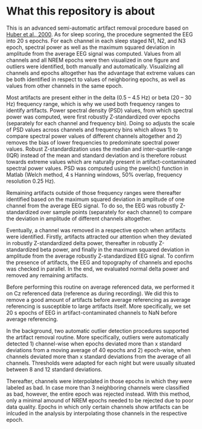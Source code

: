 # What this repository is about

This is an advanced semi-automatic artifact removal procedure based on [Huber et al., 2000](https://journals.lww.com/neuroreport/Fulltext/2000/10200/Exposure_to_pulsed_high_frequency_electromagnetic.12.aspx?casa_token=rmSXsQLiWZcAAAAA:9g0JXdXUpAJycVWzDSCLXKynmKeGpbXGJvZkrRGzSw5tifqkBLWYyfESIq4814-SpcqtBomfWBGnYf1-wyrbWbak). As for sleep scoring, the procedure segmented the EEG into 20 s epochs. For each channel in each sleep staged N1, N2, and N3 epoch, spectral power as well as the maximum squared deviation in amplitude from the average EEG signal was computed. Values from all channels and all NREM epochs were then visualized in one figure and outliers were identified, both manually and automatically. Visualizing all channels and epochs altogether has the advantage that extreme values can be both identified in respect to values of neighboring epochs, as well as values from other channels in the same epoch.

Most artifacts are present either in the delta (0.5 – 4.5 Hz) or beta (20 – 30 Hz) frequency range, which is why we used both frequency ranges to identify artifacts. Power spectral density (PSD) values, from which spectral power was computed, were first robustly Z-standardized over epochs (separately for each channel and frequency bin). Doing so adjusts the scale of PSD values across channels and frequency bins which allows 1) to compare spectral power values of different channels altogether and 2) removes the bias of lower frequencies to predominate spectral power values. Robust Z-standardization uses the median and inter-quartile-range (IQR) instead of the mean and standard deviation and is therefore robust towards extreme values which are naturally present in artifact-contaminated spectral power values. PSD was computed using the pwelch() function in Matlab (Welch method, 4 s Hanning windows, 50% overlap, frequency resolution 0.25 Hz). 

Remaining artifacts outside of those frequency ranges were thereafter identified based on the maximum squared deviation in amplitude of one channel from the average EEG signal. To do so, the EEG was robustly Z-standardized over sample points (separately for each channel) to compare the deviation in amplitude of different channels altogether.

Eventually, a channel was removed in a respective epoch when artifacts were identified. Firstly, artifacts attracted our attention when they deviated in robustly Z-standardized delta power, thereafter in robustly Z-standardized beta power, and finally in the maximum squared deviation in amplitude from the average robustly Z-standardized EEG signal. To confirm the presence of artifacts, the EEG and topography of channels and epochs was checked in parallel. In the end, we evaluated normal delta power and removed any remaining artifacts. 

Before performing this routine on average referenced data, we performed it on Cz referenced data (reference as during recording). We did this to remove a good amount of artifacts before average referencing as average referencing is susceptible to large artifacts itself. More specifically, we set 20 s epochs of EEG in artifact-contaminated channels to NaN before average referencing. 

In the background, two automatic outlier detection procedures supported the artifact removal routine. More specifically, outliers were automatically detected 1) channel-wise when epochs deviated more than x standard deviations from a moving average of 40 epochs and 2) epoch-wise, when channels deviated more than x standard deviations from the average of all channels. Thresholds were adapted for each night but were usually situated between 8 and 12 standard deviations.

Thereafter, channels were interpolated in those epochs in which they were labeled as bad. In case more than 3 neighboring channels were classified as bad, however, the entire epoch was rejected instead. With this method, only a minimal amound of NREM epochs needed to be rejected due to poor data quality. Epochs in which only certain channels show artifacts can be inlcuded in the analysis by interpolating those channels in the respective epoch.
